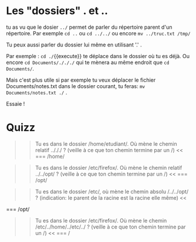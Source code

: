 # Les "dossiers" . et ..

tu as vu que le dosier `../` permet de parler du répertoire parent d'un répertoire.
Par exemple `cd ..` ou `cd ../../` ou encore `mv ../truc.txt /tmp/`

Tu peux aussi parler du dossier lui même en utilisant '.' .

Par exemple : `cd ./`{{execute}} te déplace dans le dossier où tu es déjà.
Ou encore `cd Documents/./././` qui te mènera au même endroit que `cd Documents/`.

Mais c'est plus utile si par exemple tu veux déplacer le fichier Documents/notes.txt dans le dossier courant, tu feras:  `mv Documents/notes.txt ./` .

Essaie !


# Quizz

>> Tu es dans le dossier /home/etudiant/. Où mène le chemin relatif ../././ ? (veille à ce que ton chemin termine par un /) <<
=== /home/

>> Tu es dans le dossier /etc/firefox/. Où mène le chemin relatif ../../opt/ ? (veille à ce que ton chemin termine par un /) <<
=== /opt/

>> Tu es dans le dossier /etc/, où mène le chemin absolu /../../opt/ ? (indication: le parent de la racine est la racine elle même) <<

=== /opt/

>> Tu es dans le dossier /etc/firefox/. Où mène le chemin /etc/../home/../etc/../ ? (veille à ce que ton chemin termine par un /) <<
=== /
